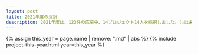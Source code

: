```yaml
---
layout: post
title: 2021年度の採択
description: 2021年度は、123件の応募中、14プロジェクト14人を採択しました。(☆は未踏ジュニアスーパークリエータに認定されました)
---
```


{% assign this_year = page.name | remove: ".md" | abs %}
{% include project-this-year.html year=this_year %}

